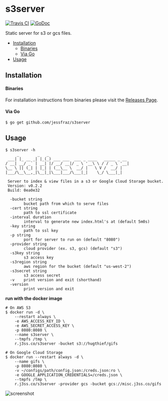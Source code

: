 # s3server

[![Travis CI](https://img.shields.io/travis/jessfraz/s3server.svg?style=for-the-badge)](https://travis-ci.org/jessfraz/s3server)
[![GoDoc](https://img.shields.io/badge/godoc-reference-5272B4.svg?style=for-the-badge)](https://godoc.org/github.com/jessfraz/s3server)

Static server for s3 or gcs files.

 * [Installation](README.md#installation)
      * [Binaries](README.md#binaries)
      * [Via Go](README.md#via-go)
 * [Usage](README.md#usage)

## Installation

#### Binaries

For installation instructions from binaries please visit the [Releases Page](https://github.com/jessfraz/s3server/releases).

#### Via Go

```console
$ go get github.com/jessfraz/s3server
```

## Usage

```console
$ s3server -h
     _        _   _
 ___| |_ __ _| |_(_) ___ ___  ___ _ ____   _____ _ __
/ __| __/ _` | __| |/ __/ __|/ _ \ '__\ \ / / _ \ '__|
\__ \ || (_| | |_| | (__\__ \  __/ |   \ V /  __/ |
|___/\__\__,_|\__|_|\___|___/\___|_|    \_/ \___|_|

 Server to index & view files in a s3 or Google Cloud Storage bucket.
 Version: v0.2.2
 Build: 0ea0e32

  -bucket string
        bucket path from which to serve files
  -cert string
        path to ssl certificate
  -interval duration
        interval to generate new index.html's at (default 5m0s)
  -key string
        path to ssl key
  -p string
        port for server to run on (default "8080")
  -provider string
        cloud provider (ex. s3, gcs) (default "s3")
  -s3key string
        s3 access key
  -s3region string
        aws region for the bucket (default "us-west-2")
  -s3secret string
        s3 access secret
  -v    print version and exit (shorthand)
  -version
        print version and exit
```

**run with the docker image**

```console
# On AWS S3
$ docker run -d \
    --restart always \
    -e AWS_ACCESS_KEY_ID \
    -e AWS_SECRET_ACCESS_KEY \
    -p 8080:8080 \
    --name s3server \
    --tmpfs /tmp \
    r.j3ss.co/s3server -bucket s3://hugthief/gifs

# On Google Cloud Storage
$ docker run --restart always -d \
    --name gifs \
    -p 8080:8080 \
    -v ~/configs/path/config.json:/creds.json:ro \
    -e GOOGLE_APPLICATION_CREDENTIALS=/creds.json \
    --tmpfs /tmp \
    r.j3ss.co/s3server -provider gcs -bucket gcs://misc.j3ss.co/gifs
```

![screenshot](screenshot.png)
